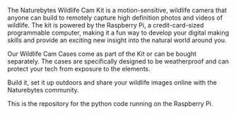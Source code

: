 

The Naturebytes Wildlife Cam Kit is a motion-sensitive, wildlife camera that anyone can build to remotely capture high definition photos and videos of wildlife. The kit is powered by the Raspberry Pi, a credit-card-sized programmable computer, making it a fun way to develop your digital making skills and provide an exciting new insight into the natural world around you.

Our Wildlife Cam Cases come as part of the Kit or can be bought separately. The cases are specifically designed to be weatherproof and can protect your tech from exposure to the elements.

Build it, set it up outdoors and share your wildlife images online with the Naturebytes community.

This is the repository for the python code running on the Raspberry Pi.